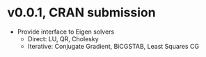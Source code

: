
# v0.0.1, CRAN submission

- Provide interface to Eigen solvers
  - Direct: LU, QR, Cholesky
  - Iterative: Conjugate Gradient, BiCGSTAB, Least Squares CG
